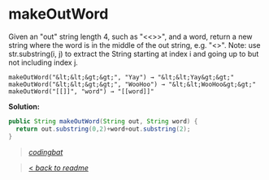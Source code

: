 # makeOutWord

Given an "out" string length 4, such as "<<>>", and a word, return a new string where the word is in the middle of the out string, e.g. "<<word>>". Note: use str.substring(i, j) to extract the String starting at index i and going up to but not including index j.

```
makeOutWord("&lt;&lt;&gt;&gt;", "Yay") → "&lt;&lt;Yay&gt;&gt;"
makeOutWord("&lt;&lt;&gt;&gt;", "WooHoo") → "&lt;&lt;WooHoo&gt;&gt;"
makeOutWord("[[]]", "word") → "[[word]]"
```

**Solution:**

```java
public String makeOutWord(String out, String word) {
  return out.substring(0,2)+word+out.substring(2);
}
```

> _[codingbat](http://codingbat.com/prob/p184030)_

> [< _back to readme_](/README.md)